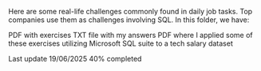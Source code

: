 Here are some real-life challenges commonly found in daily job tasks. Top companies use them as challenges involving SQL. In this folder, we have:

PDF with exercises
TXT file with my answers
PDF where I applied some of these exercises utilizing Microsoft SQL suite to a tech salary dataset

Last update 19/06/2025 40% completed
